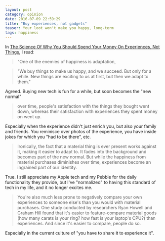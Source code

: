 ```yaml
---
layout: post
category: opinion
date: 2016-07-09 22:59:29
title: "Buy experiences, not gadgets"
teaser: Your loot won't make you happy, long-term
tags: happiness
---
```


In [The Science Of Why You Should Spend Your Money On Experiences, Not Things](http://www.fastcoexist.com/3043858/world-changing-ideas/the-science-of-why-you-should-spend-your-money-on-experiences-not-thing), I read:

> "One of the enemies of happiness is adaptation,

> "We buy things to make us happy, and we succeed. But only for a while. New things are exciting to us at first, but then we adapt to them."

​Agreed. Buying new tech is fun for a while, but soon becomes the "new normal"

> over time, people's satisfaction with the things they bought went down, whereas their satisfaction with experiences they spent money on went up.

​Especially when the experience didn't just enrich you, but also your family and friends. You reminisce over photos of the experience, you have inside jokes for which you "had to be there", etc.

> Ironically, the fact that a material thing is ever present works against it, making it easier to adapt to. It fades into the background and becomes part of the new normal. But while the happiness from material purchases diminishes over time, experiences become an ingrained part of our identity.

​True. I still appreciate my Apple tech and my Pebble for the daily functionality they provide, but I've "normalized" to having this standard of tech in my life, and it no longer excites me.
​
> You're also much less prone to negatively compare your own experiences to someone else's than you would with material purchases. One study conducted by researchers Ryan Howell and Graham Hill found that it's easier to feature-compare material goods (how many carats is your ring? how fast is your laptop's CPU?) than experiences. And since it's easier to compare, people do so.

​Especially in the current culture of "you have to share it to experience it".